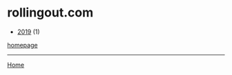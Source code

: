 # rollingout.com

  * [2019](./rollingout-com-2019.md) (1)

[homepage](https://rollingout.com/)

----

[Home](../index.md)
